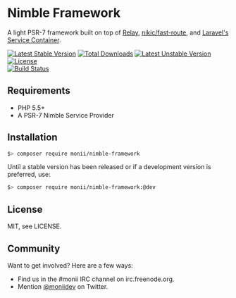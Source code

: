 Nimble Framework
================

A light PSR-7 framework built on top of [Relay](http://relayphp.com/), [nikic/fast-route](https://github.com/nikic/FastRoute), and [Laravel's Service Container](http://laravel.com/docs/master/container).

[![Latest Stable Version](https://poser.pugx.org/monii/nimble-framework/v/stable)](https://packagist.org/packages/monii/nimble-framework)
[![Total Downloads](https://poser.pugx.org/monii/nimble-framework/downloads)](https://packagist.org/packages/monii/nimble-framework)
[![Latest Unstable Version](https://poser.pugx.org/monii/nimble-framework/v/unstable)](https://packagist.org/packages/monii/nimble-framework)
[![License](https://poser.pugx.org/monii/nimble-framework/license)](https://packagist.org/packages/monii/nimble-framework)
<br>
[![Build Status](https://travis-ci.org/monii/monii-nimble-framework.svg?branch=master)](https://travis-ci.org/monii/monii-nimble-framework)


Requirements
------------

 * PHP 5.5+
 * A PSR-7 Nimble Service Provider


Installation
------------

```bash
$> composer require monii/nimble-framework
```

Until a stable version has been released or if a development version is preferred, use:

```bash
$> composer require monii/nimble-framework:@dev
```


License
-------

MIT, see LICENSE.


Community
---------

Want to get involved? Here are a few ways:

 * Find us in the #monii IRC channel on irc.freenode.org.
 * Mention [@moniidev](https://twitter.com/moniidev) on Twitter.
